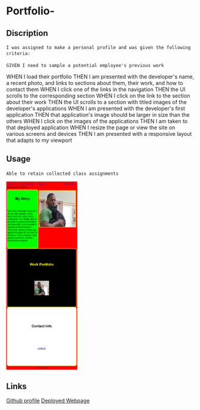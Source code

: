 # Portfolio-
## Discription
    I was assigned to make a personal profile and was given the following criteria:

    GIVEN I need to sample a potential employee's previous work
WHEN I load their portfolio
THEN I am presented with the developer's name, a recent photo, and links to sections about them, their work, and how to contact them
WHEN I click one of the links in the navigation
THEN the UI scrolls to the corresponding section
WHEN I click on the link to the section about their work
THEN the UI scrolls to a section with titled images of the developer's applications
WHEN I am presented with the developer's first application
THEN that application's image should be larger in size than the others
WHEN I click on the images of the applications
THEN I am taken to that deployed application
WHEN I resize the page or view the site on various screens and devices
THEN I am presented with a responsive layout that adapts to my viewport

## Usage
    Able to retain collected class assignments
<img src="images\deployedpage.png" width="190">

## Links

[Github profile](https://github.com/BrianSales)
[Deployed Webpage](https://briansales.github.io/Portfolio-/)
